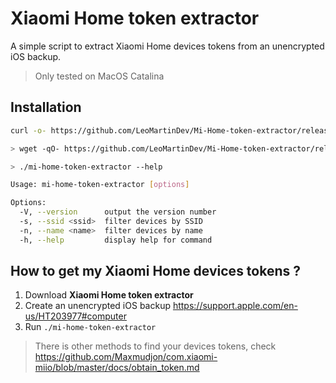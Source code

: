 # Xiaomi Home token extractor

A simple script to extract Xiaomi Home devices tokens from an unencrypted iOS backup.

> Only tested on MacOS Catalina

## Installation

```sh
curl -o- https://github.com/LeoMartinDev/Mi-Home-token-extractor/releases/latest/download/mi-home-token-extractor-linux | bash
```
```sh
> wget -qO- https://github.com/LeoMartinDev/Mi-Home-token-extractor/releases/latest/download/mi-home-token-extractor-linux | bash
```

```sh
> ./mi-home-token-extractor --help

Usage: mi-home-token-extractor [options]

Options:
  -V, --version      output the version number
  -s, --ssid <ssid>  filter devices by SSID
  -n, --name <name>  filter devices by name
  -h, --help         display help for command
```

## How to get my Xiaomi Home devices tokens ?

1. Download __Xiaomi Home token extractor__
2. Create an unencrypted iOS backup https://support.apple.com/en-us/HT203977#computer
3. Run `./mi-home-token-extractor`

> There is other methods to find your devices tokens, check https://github.com/Maxmudjon/com.xiaomi-miio/blob/master/docs/obtain_token.md